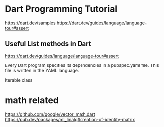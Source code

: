 
# Dart Programming Tutorial
https://dart.dev/samples
https://dart.dev/guides/language/language-tour#assert

## Useful List methods in Dart
https://dart.dev/guides/language/language-tour#assert


Every Dart program specifies its dependencies in a pubspec.yaml file. This file is written in the YAML language.

Iterable<E> class

# math related
https://github.com/google/vector_math.dart
https://pub.dev/packages/ml_linalg#creation-of-identity-matrix
